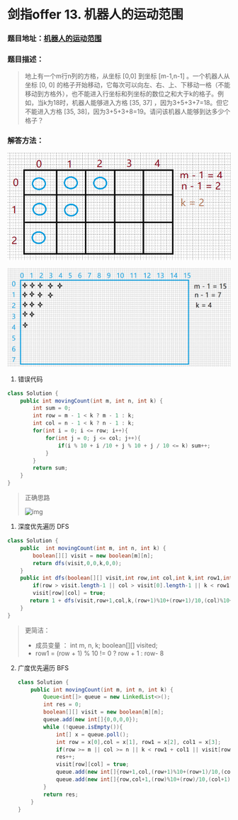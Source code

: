 # 剑指offer 13. 机器人的运动范围

### 题目地址：[机器人的运动范围](https://leetcode-cn.com/problems/ji-qi-ren-de-yun-dong-fan-wei-lcof/)



### 题目描述：

>地上有一个m行n列的方格，从坐标 [0,0] 到坐标 [m-1,n-1] 。一个机器人从坐标 [0, 0] 的格子开始移动，它每次可以向左、右、上、下移动一格（不能移动到方格外），也不能进入行坐标和列坐标的数位之和大于k的格子。例如，当k为18时，机器人能够进入方格 [35, 37] ，因为3+5+3+7=18。但它不能进入方格 [35, 38]，因为3+5+3+8=19。请问该机器人能够到达多少个格子？
>



### 解答方法：

![image-20211213111445632](images/image-20211213111445632.png)

![image-20211213113743768](images/image-20211213113743768.png)



1. 错误代码

```java
class Solution {
    public int movingCount(int m, int n, int k) {
        int sum = 0;
        int row = m - 1 < k ? m - 1 : k;
        int col = n - 1 < k ? n - 1 : k;
        for(int i = 0; i <= row; i++){
            for(int j = 0; j <= col; j++){
                if(i % 10 + i /10 + j % 10 + j / 10 <= k) sum++;
            }
        }
        return sum;
    }
}
```

> 正确思路
>
> ![img](https://s17.aconvert.com/convert/p3r68-cdx67/enijv-9btim.gif)

1. 深度优先遍历 DFS

```java
class Solution {
    public  int movingCount(int m, int n, int k) {
        boolean[][] visit = new boolean[m][n];
        return dfs(visit,0,0,k,0,0);
    }
    public int dfs(boolean[][] visit,int row,int col,int k,int row1,int col1){
        if(row > visit.length-1 || col > visit[0].length-1 || k < row1 + col1 || visit[row][col]) return 0;
        visit[row][col] = true;
       return 1 + dfs(visit,row+1,col,k,(row+1)%10+(row+1)/10,(col)%10+(col)/10) + dfs(visit,row,col+1,k,(row)%10+(row)/10,(col+1)%10+(col+1)/10);
    }
}
```

> 更简洁：
>
> - 成员变量 ： int m, n, k;     boolean[][] visited;
> - row1 = (row + 1) % 10 != 0 ? row + 1 : row- 8





2. 广度优先遍历 BFS

   ```java
   class Solution {
       public int movingCount(int m, int n, int k) {
           Queue<int[]> queue = new LinkedList<>();
           int res = 0;
           boolean[][] visit = new boolean[m][n];
           queue.add(new int[]{0,0,0,0});
           while (!queue.isEmpty()){
               int[] x = queue.poll();
               int row = x[0],col = x[1], row1 = x[2], col1 = x[3];
               if(row >= m || col >= n || k < row1 + col1 || visit[row][col]) continue;
               res++;
               visit[row][col] = true;
               queue.add(new int[]{row+1,col,(row+1)%10+(row+1)/10,(col)%10+(col)/10});
               queue.add(new int[]{row,col+1,(row)%10+(row)/10,(col+1)%10+(col+1)/10});
           }
           return res;
       }
   }
   ```

   